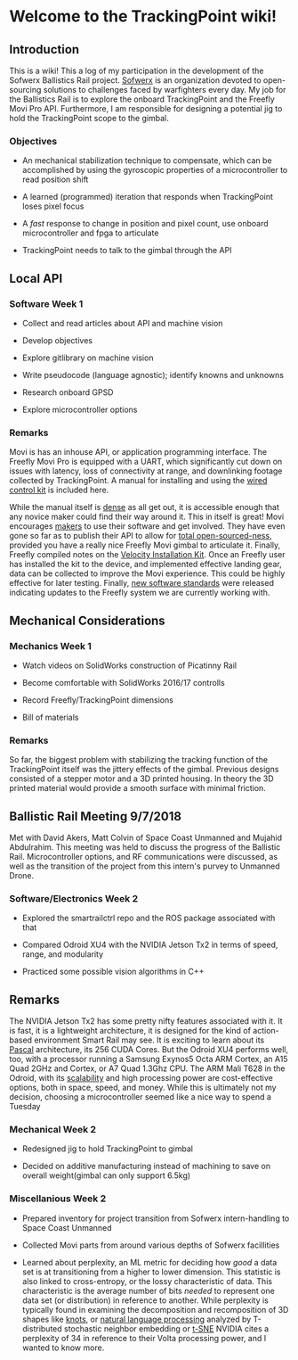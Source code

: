 # Welcome to the TrackingPoint wiki!

## Introduction

This is a wiki! This a log of my participation in the development of the Sofwerx Ballistics Rail project. [Sofwerx](http://www.sofwerx.org) is an organization devoted to open-sourcing solutions to challenges faced by warfighters every day. My job for the Ballistics Rail is to explore the onboard TrackingPoint and the Freefly Movi Pro API. Furthermore, I am responsible for designing a potential jig to hold the TrackingPoint scope to the gimbal.

### Objectives

* An mechanical stabilization technique to compensate, which can be accomplished by using the gyroscopic properties of a microcontroller to read position shift

* A learned (programmed) iteration that responds when TrackingPoint loses pixel focus

* A _fast_ response to change in position and pixel count, use onboard microcontroller and fpga to articulate

* TrackingPoint needs to talk to the gimbal through the API

## Local API

### Software Week 1

* Collect and read articles about API and machine vision

* Develop objectives

* Explore gitlibrary on machine vision

* Write pseudocode (language agnostic); identify knowns and unknowns

* Research onboard GPSD

* Explore microcontroller options

### Remarks

Movi is has an inhouse API, or application programming interface. The Freefly Movi Pro is equipped with a UART, which significantly cut down on issues with latency, loss of connectivity at range, and downlinking footage collected by TrackingPoint. A manual for installing and using the [wired control kit](https://docs.google.com/document/d/1qa3gVP6pLHrm3hnCwvvhwuEXsQqguN1mVEZPocE62hg/edit) is included here.

While the manual itself is [dense](https://freeflysystems.com/app/uploads/2016/10/MoVI_Pro_Manual_Revision_B.pdf) as all get out, it is accessible enough that any novice maker could find their way around it. This in itself is great! Movi encourages [makers](https://docs.google.com/document/d/16L65isO7Ifh3iWyqnqK69DHKzTWpJYlfl-hDMx7ABkY/edit#heading=h.xu33z8iy5tix) to use their software and get involved. They have even gone so far as to publish their API to allow for [total open-sourced-ness](https://docs.google.com/document/d/1eNkpmxHHc22ooSi0EKxd6F0UNi5H_kI13hzm_rTR8i0/edit#heading=h.855aj17okdm1), provided you have a really nice Freefly Movi gimbal to articulate it. Finally, Freefly compiled notes on the [Velocity Installation Kit](https://docs.google.com/document/d/1p07Qsav7vRJKuUCxo9bHuJ3pkUOJ8CtD92v53lb-FUY/edit). Once an Freefly user has installed the kit to the device, and implemented effective landing gear, data can be collected to improve the Movi experience. This could be highly effective for later testing. Finally, [new software standards](https://docs.google.com/document/d/1wCmwA43pr8ienBFm46D-PwgX9HFo0surBgx3MBcIKlo/edit#heading=h.iv4btsltlqn2) were released indicating updates to the Freefly system we are currently working with.

## Mechanical Considerations

### Mechanics Week 1

* Watch videos on SolidWorks construction of Picatinny Rail

* Become comfortable with SolidWorks 2016/17 controlls

* Record Freefly/TrackingPoint dimensions

* Bill of materials

### Remarks

So far, the biggest problem with stabilizing the tracking function of the TrackingPoint itself was the jittery effects of the gimbal. Previous designs consisted of a stepper motor and a 3D printed housing. In theory the 3D printed material would provide a smooth surface with minimal friction.

## Ballistic Rail Meeting 9/7/2018

Met with David Akers, Matt Colvin of Space Coast Unmanned and Mujahid Abdulrahim. This meeting was held to discuss the progress of the Ballistic Rail. Microcontroller options, and RF communications were discussed, as well as the transition of the project from this intern's purvey to Unmanned Drone.


### Software/Electronics Week 2
* Explored the smartrailctrl repo and the ROS package associated with that

* Compared Odroid XU4 with the NVIDIA Jetson Tx2 in terms of speed, range, and modularity

* Practiced some possible vision algorithms in C++

## Remarks

The NVIDIA Jetson Tx2 has some pretty nifty features associated with it. It is fast, it is a lightweight architecture, it is designed for the kind of action-based environment Smart Rail may see. It is exciting to learn about its [Pascal](https://www.nvidia.com/en-us/data-center/pascal-gpu-architecture/) architecture, its 256 CUDA Cores. But the Odroid XU4 performs well, too, with a processor running a Samsung Exynos5 Octa ARM Cortex, an A15 Quad 2GHz and Cortex, or A7 Quad 1.3Ghz CPU. The ARM Mali T628 in the Odroid, with its [scalability](https://wiki.odroid.com/odroid-xu4/hardware/hardware#specifications) and high processing power are cost-effective options, both in space, speed, and money. While this is ultimately not my decision, choosing a microcontroller seemed like a nice way to spend a Tuesday
### Mechanical Week 2
* Redesigned jig to hold TrackingPoint to gimbal

* Decided on additive manufacturing instead of machining to save on overall weight(gimbal can only support 6.5kg)

### Miscellanious Week 2
* Prepared inventory for project transition from Sofwerx intern-handling to Space Coast Unmanned

* Collected Movi parts from around various depths of Sofwerx facillities

* Learned about perplexity, an ML metric for deciding how _good_ a data set is at transitioning from a higher to lower dimension. This statistic is also linked to cross-entropy, or the lossy characteristic of data. This characteristic is the average number of bits _needed_ to represent one data set (or distribution) in reference to another. While perplexity is typically found in examining the decomposition and recomposition of 3D shapes like [knots](https://distill.pub/2016/misread-tsne/), or [natural language processing](http://www.cs.cmu.edu/~roni/11761/PreviousYearsHandouts/gauntlet.pdf) analyzed by T-distributed stochastic neighbor embedding or [t-SNE](https://en.wikipedia.org/wiki/T-distributed_stochastic_neighbor_embedding) NVIDIA cites a perplexity of 34 in reference to their Volta processing power, and I wanted to know more. 
